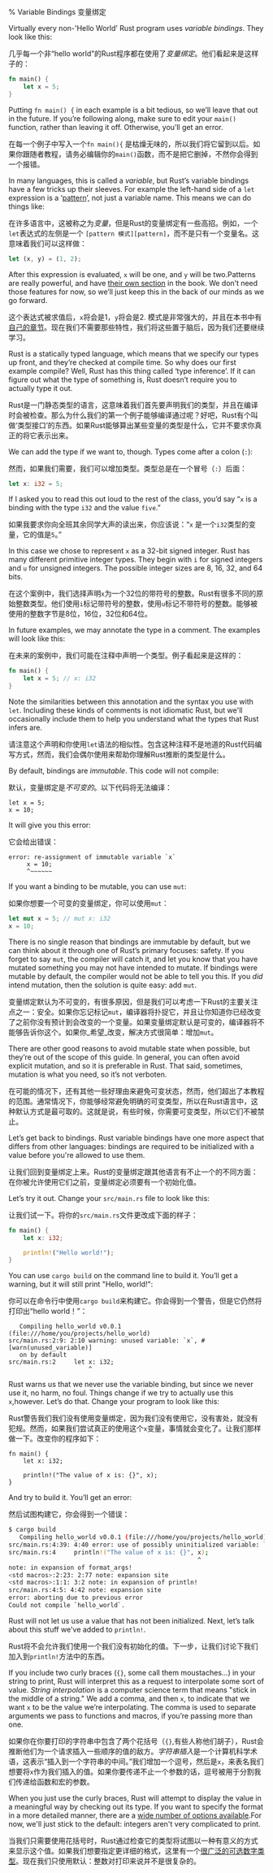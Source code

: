 % Variable Bindings  变量绑定

Virtually every non-'Hello World’ Rust program uses *variable bindings*. They look like this:

几乎每一个非“hello world”的Rust程序都在使用了*变量绑定*。他们看起来是这样子的：

```rust
fn main() {
    let x = 5;
}
```

Putting `fn main() {` in each example is a bit tedious, so we’ll leave that out in the future. If you’re following along, make sure to edit your `main()` function, rather than leaving it off. Otherwise, you’ll get an error.

在每一个例子中写入一个`fn main(){` 是枯燥无味的，所以我们将它留到以后。如果你跟随者教程，请务必编辑你的`main()`函数，而不是把它删掉，不然你会得到一个报错。

In many languages, this is called a *variable*, but Rust’s variable bindings have a few tricks up their sleeves. For example the left-hand side of a `let` expression is a ‘[pattern][pattern]’, not just a variable name. This means we can do things like:

在许多语言中，这被称之为*变量*，但是Rust的变量绑定有一些高招。例如，一个`let`表达式的左侧是一个 `[pattern 模式][pattern]`，而不是只有一个变量名。这意味着我们可以这样做：

```rust
let (x, y) = (1, 2);
```

After this expression is evaluated, `x` will be one, and `y` will be two.Patterns are really powerful, and have [their own section][pattern] in the book. We don’t need those features for now, so we’ll just keep this in the back of our minds as we go forward.

这个表达式被求值后，`x`将会是1，`y`将会是2. 模式是非常强大的，并且在本书中有[自己的章节][pattern]。现在我们不需要那些特性，我们将这些置于脑后，因为我们还要继续学习。

[pattern]: patterns.md

Rust is a statically typed language, which means that we specify our types up front, and they’re checked at compile time. So why does our first example
compile? Well, Rust has this thing called ‘type inference’. If it can figure out what the type of something is, Rust doesn’t require you to actually type it
out.

Rust是一门静态类型的语言，这意味着我们首先要声明我们的类型，并且在编译时会被检查。那么为什么我们的第一个例子能够编译通过呢？好吧，Rust有个叫做‘类型接口’的东西。如果Rust能够算出某些变量的类型是什么，它并不要求你真正的将它表示出来。

We can add the type if we want to, though. Types come after a colon (`:`):

然而，如果我们需要，我们可以增加类型。类型总是在一个冒号（`:`）后面：

```rust
let x: i32 = 5;
```

If I asked you to read this out loud to the rest of the class, you’d say “`x` is a binding with the type `i32` and the value `five`.”

如果我要求你向全班其余同学大声的读出来，你应该说：“`x` 是一个`i32`类型的变量，它的值是`5`。”

In this case we chose to represent `x` as a 32-bit signed integer. Rust has many different primitive integer types. They begin with `i` for signed integers
and `u` for unsigned integers. The possible integer sizes are 8, 16, 32, and 64 bits. 

在这个案例中，我们选择声明`x`为一个32位的带符号的整数。Rust有很多不同的原始整数类型。他们使用`i`标记带符号的整数，使用`u`标记不带符号的整数。能够被使用的整数字节是8位，16位，32位和64位。

In future examples, we may annotate the type in a comment. The examples will look like this:

在未来的案例中，我们可能在注释中声明一个类型。例子看起来是这样的：

```rust
fn main() {
    let x = 5; // x: i32
}
```

Note the similarities between this annotation and the syntax you use with `let`. Including these kinds of comments is not idiomatic Rust, but we'll
occasionally include them to help you understand what the types that Rust infers are.

请注意这个声明和你使用`let`语法的相似性。包含这种注释不是地道的Rust代码编写方式，然而，我们会偶尔使用来帮助你理解Rust推断的类型是什么。

By default, bindings are *immutable*. This code will not compile:

默认，变量绑定是*不可变的*。以下代码将无法编译：

```rust,ignore
let x = 5;
x = 10;
```

It will give you this error:

它会给出错误：

```text
error: re-assignment of immutable variable `x`
     x = 10;
     ^~~~~~~
```

If you want a binding to be mutable, you can use `mut`:

如果你想要一个可变的变量绑定，你可以使用`mut`：

```rust
let mut x = 5; // mut x: i32
x = 10;
```

There is no single reason that bindings are immutable by default, but we can think about it through one of Rust’s primary focuses: safety. If you forget to
say `mut`, the compiler will catch it, and let you know that you have mutated something you may not have intended to mutate. If bindings were mutable by
default, the compiler would not be able to tell you this. If you _did_ intend mutation, then the solution is quite easy: add `mut`.

变量绑定默认为不可变的，有很多原因，但是我们可以考虑一下Rust的主要关注点之一：安全。如果你忘记标记`mut`，编译器将扑捉它，并且让你知道你已经改变了之前你没有预计到会改变的一个变量。如果变量绑定默认是可变的，编译器将不能够告诉你这个。如果你_希望_改变，解决方式很简单：增加`mut`。

There are other good reasons to avoid mutable state when possible, but they’re out of the scope of this guide. In general, you can often avoid explicit mutation, and so it is preferable in Rust. That said, sometimes, mutation is what you need, so it’s not verboten.

在可能的情况下，还有其他一些好理由来避免可变状态，然而，他们超出了本教程的范围。通常情况下，你能够经常避免明确的可变类型，所以在Rust语言中，这种默认方式是最可取的。这就是说，有些时候，你需要可变类型，所以它们不被禁止。

Let’s get back to bindings. Rust variable bindings have one more aspect that differs from other languages: bindings are required to be initialized with a
value before you're allowed to use them.

让我们回到变量绑定上来。Rust的变量绑定跟其他语言有不止一个的不同方面：在你被允许使用它们之前，变量绑定必须要有一个初始化值。

Let’s try it out. Change your `src/main.rs` file to look like this:

让我们试一下。将你的`src/main.rs`文件更改成下面的样子：

```rust
fn main() {
    let x: i32;

    println!("Hello world!");
}
```

You can use `cargo build` on the command line to build it. You’ll get a warning, but it will still print "Hello, world!":

你可以在命令行中使用`cargo build`来构建它。你会得到一个警告，但是它仍然将打印出“hello world！”：

```text
   Compiling hello_world v0.0.1 (file:///home/you/projects/hello_world)
src/main.rs:2:9: 2:10 warning: unused variable: `x`, #[warn(unused_variable)]
   on by default
src/main.rs:2     let x: i32;
                      ^
```

Rust warns us that we never use the variable binding, but since we never use it, no harm, no foul. Things change if we try to actually use this `x`,however. Let’s do that. Change your program to look like this:

Rust警告我们我们没有使用变量绑定，因为我们没有使用它，没有害处，就没有犯规。然而，如果我们尝试真正的使用这个`x`变量，事情就会变化了。让我们那样做一下。改变你的程序如下：

```rust,ignore
fn main() {
    let x: i32;

    println!("The value of x is: {}", x);
}
```

And try to build it. You’ll get an error:  

然后试图构建它，你会得到一个错误：

```bash
$ cargo build
   Compiling hello_world v0.0.1 (file:///home/you/projects/hello_world)
src/main.rs:4:39: 4:40 error: use of possibly uninitialized variable: `x`
src/main.rs:4     println!("The value of x is: {}", x);
                                                    ^
note: in expansion of format_args!
<std macros>:2:23: 2:77 note: expansion site
<std macros>:1:1: 3:2 note: in expansion of println!
src/main.rs:4:5: 4:42 note: expansion site
error: aborting due to previous error
Could not compile `hello_world`.
```

Rust will not let us use a value that has not been initialized. Next, let’s talk about this stuff we've added to `println!`.

Rust将不会允许我们使用一个我们没有初始化的值。下一步，让我们讨论下我们加入到`println!`方法中的东西。

If you include two curly braces (`{}`, some call them moustaches...) in your string to print, Rust will interpret this as a request to interpolate some sort
of value. *String interpolation* is a computer science term that means "stick in the middle of a string." We add a comma, and then `x`, to indicate that we
want `x` to be the value we’re interpolating. The comma is used to separate arguments we pass to functions and macros, if you’re passing more than one.

如果你在你要打印的字符串中包含了两个花括号（`{}`,有些人称他们胡子），Rust会推断他们为一个请求插入一些顺序的值的敌方。*字符串插入*是一个计算机科学术语，这表示“插入到一个字符串的中间。”我们增加一个逗号，然后是`x`，来表名我们想要将`x`作为我们插入的值。如果你要传递不止一个参数的话，逗号被用于分割我们传递给函数和宏的参数。

When you just use the curly braces, Rust will attempt to display the value in a meaningful way by checking out its type. If you want to specify the format in a more detailed manner, there are a [wide number of options available][format].For now, we'll just stick to the default: integers aren't very complicated to
print.

当我们只需要使用花括号时，Rust通过检查它的类型将试图以一种有意义的方式来显示这个值。如果我们想要指定更详细的格式，这里有一个[很广泛的可选数字类型][format]。现在我们只使用默认：整数对打印来说并不是很复杂的。

[format]: ../std/fmt/index.html
